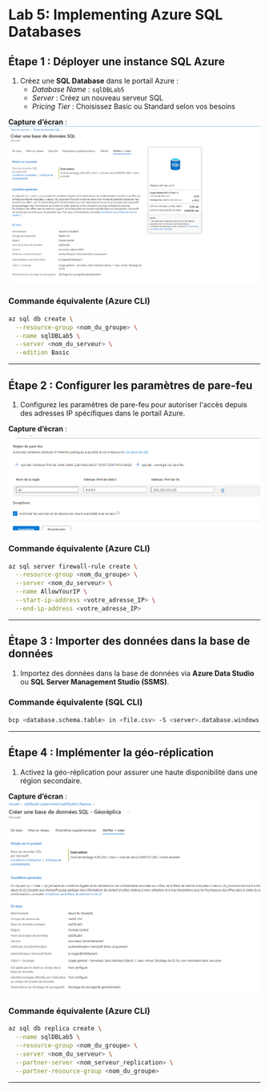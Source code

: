 
# Lab 5: Implementing Azure SQL Databases



## Étape 1 : Déployer une instance SQL Azure

1. Créez une **SQL Database** dans le portail Azure :
   - *Database Name* : `sqlDBLab5`
   - *Server* : Créez un nouveau serveur SQL
   - *Pricing Tier* : Choisissez Basic ou Standard selon vos besoins

**Capture d’écran** : ![1.png](1.png)

### Commande équivalente (Azure CLI)
```bash
az sql db create \
  --resource-group <nom_du_groupe> \
  --name sqlDBLab5 \
  --server <nom_du_serveur> \
  --edition Basic
```

---

## Étape 2 : Configurer les paramètres de pare-feu

1. Configurez les paramètres de pare-feu pour autoriser l'accès depuis des adresses IP spécifiques dans le portail Azure.

**Capture d’écran** : ![2.png](2.png)

### Commande équivalente (Azure CLI)
```bash
az sql server firewall-rule create \
  --resource-group <nom_du_groupe> \
  --server <nom_du_serveur> \
  --name AllowYourIP \
  --start-ip-address <votre_adresse_IP> \
  --end-ip-address <votre_adresse_IP>
```

---

## Étape 3 : Importer des données dans la base de données

1. Importez des données dans la base de données via **Azure Data Studio** ou **SQL Server Management Studio (SSMS)**.


### Commande équivalente (SQL CLI)
```bash
bcp <database.schema.table> in <file.csv> -S <server>.database.windows.net -d <database> -U <username> -P <password> -c -t ,
```

---

## Étape 4 : Implémenter la géo-réplication

1. Activez la géo-réplication pour assurer une haute disponibilité dans une région secondaire.

**Capture d’écran** : ![4.png](3.png)

### Commande équivalente (Azure CLI)
```bash
az sql db replica create \
  --name sqlDBLab5 \
  --resource-group <nom_du_groupe> \
  --server <nom_du_serveur> \
  --partner-server <nom_serveur_replication> \
  --partner-resource-group <nom_du_groupe>
```

---

